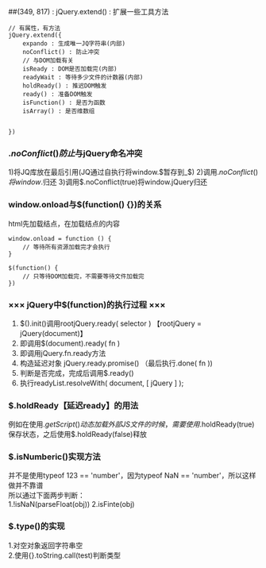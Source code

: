 ##(349, 817) : jQuery.extend() : 扩展一些工具方法
```
// 有属性，有方法
jQuery.extend({
    expando : 生成唯一JQ字符串(内部)
    noConflict() : 防止冲突
    // 与DOM加载有关
    isReady : DOM是否加载完(内部)
    readyWait : 等待多少文件的计数器(内部)
    holdReady() : 推迟DOM触发
    ready() : 准备DOM触发
    isFunction() : 是否为函数
    isArray() : 是否维数组


})
```

### $.noConflict()防止$与jQuery命名冲突
1)将JQ库放在最后引用(JQ通过自执行将window.$暂存到_$)
2)调用$.noConflict()将window.$归还
3)调用$.noConflict(true)将window.jQuery归还

### window.onload与$(function() {})的关系
html先加载结点，在加载结点的内容
```
window.onload = function () {
    // 等待所有资源加载完才会执行
}

$(function() {
    // 只等待DOM加载完，不需要等待文件加载完
})
```

### ××× jQuery中$(function)的执行过程 ×××
1) $().init()调用rootjQuery.ready( selector ) 【rootjQuery = jQuery(document)】 
2) 即调用$(document).ready( fn )  
3) 即调用jQuery.fn.ready方法  
4) 构造延迟对象 jQuery.ready.promise()   （最后执行.done( fn ))  
5) 判断是否完成，完成后调用$.ready()  
6) 执行readyList.resolveWith( document, [ jQuery ] );  

### $.holdReady【延迟ready】的用法
例如在使用$.getScript()动态加载外部JS文件的时候，需要使用$.holdReady(true)保存状态，之后使用$.holdReady(false)释放

### $.isNumberic()实现方法
并不是使用typeof 123 == 'number'，因为typeof NaN == 'number'，所以这样做并不靠谱  
所以通过下面两步判断：  
    1.!isNaN(parseFloat(obj))
    2.isFinte(obj)

### $.type()的实现
1.对空对象返回字符串空  
2.使用{}.toString.call(test)判断类型  